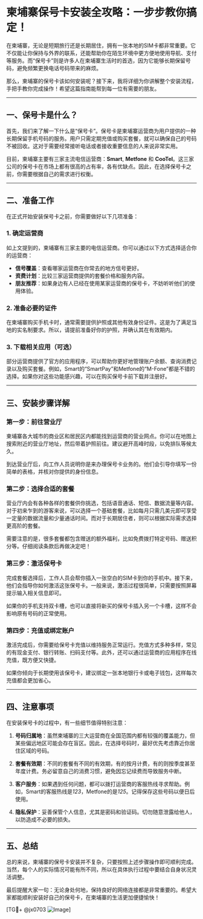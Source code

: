 # 柬埔寨保号卡安装全攻略：一步步教你搞定！

在柬埔寨，无论是短期旅行还是长期居住，拥有一张本地的SIM卡都非常重要。它不仅能让你保持与外界的联系，还能帮助你在陌生环境中更方便地使用导航、支付等服务。而“保号卡”则是许多人在柬埔寨生活时的首选，因为它能够长期保留号码，避免频繁更换电话号码带来的麻烦。

那么，柬埔寨的保号卡该如何安装呢？接下来，我将详细为你讲解整个安装流程，手把手教你完成操作！希望这篇指南能帮到每一位有需要的朋友。

---

## 一、保号卡是什么？

首先，我们来了解一下什么是“保号卡”。保号卡是柬埔寨运营商为用户提供的一种长期保留手机号码的服务。用户只需定期充值或购买套餐，就可以确保自己的号码不被回收。这对于需要经常接听电话或者接收重要信息的人来说非常实用。

目前，柬埔寨主要有三家主流电信运营商：**Smart**, **Metfone** 和 **CooTel**。这三家公司的保号卡在市场上都有很高的占有率，各有优缺点。因此，在选择保号卡之前，你需要根据自己的需求进行权衡。

---

## 二、准备工作

在正式开始安装保号卡之前，你需要做好以下几项准备：

### 1. 确定运营商
如上文提到的，柬埔寨有三家主要的电信运营商。你可以通过以下方式选择适合你的运营商：
- **信号覆盖**：查看哪家运营商在你常去的地方信号更好。
- **资费计划**：比较三家运营商提供的套餐价格和服务内容。
- **朋友推荐**：如果身边有人已经在使用某家运营商的保号卡，不妨听听他们的使用体验。

### 2. 准备必要的证件
在柬埔寨购买手机卡时，通常需要提供护照或其他有效身份证件。这是为了满足当地的实名制要求。所以，请提前准备好你的护照，并确认其在有效期内。

### 3. 下载相关应用（可选）
部分运营商提供了官方的应用程序，可以帮助你更好地管理账户余额、查询消费记录以及购买套餐。例如，Smart的“SmartPay”和Metfone的“M-Fone”都是不错的选择。如果你对这些功能感兴趣，可以在购买保号卡前下载并注册好。

---

## 三、安装步骤详解

### 第一步：前往营业厅
柬埔寨各大城市的商业区和居民区内都能找到运营商的营业网点。你可以在地图上搜索附近的营业厅地址，然后带着护照前往。建议避开高峰时段，以免排队等候太久。

到达营业厅后，向工作人员说明你是来办理保号卡业务的。他们会引导你填写一份简单的表格，并核对你提供的身份信息。

### 第二步：选择合适的套餐
营业厅内会有各种各样的套餐供你挑选，包括语音通话、短信、数据流量等内容。对于初来乍到的游客来说，可以选择一个基础套餐，比如每月只需几美元即可享受一定量的数据流量和少量通话时间。而对于长期居住者，则可以根据实际需求选择更高阶的套餐。

需要注意的是，很多套餐都包含赠送的额外福利，比如免费拨打特定号码、赠送积分等。仔细阅读条款后再做决定吧！

### 第三步：激活保号卡
完成套餐选择后，工作人员会帮你插入一张空白的SIM卡到你的手机中。接下来，他们会指导你如何激活这张保号卡。一般来说，激活过程很简单，只需要按照屏幕提示输入相关信息即可。

如果你的手机支持双卡槽，也可以直接将新买的保号卡插入另一个卡槽，这样不会影响原有号码的正常使用。

### 第四步：充值或绑定账户
激活完成后，你需要给保号卡充值以维持服务正常运行。充值方式多种多样，常见的有现金支付、银行转账、扫码支付等。此外，还可以通过运营商的应用程序在线充值，既方便又快捷。

如果你倾向于长期使用该保号卡，建议绑定一张本地银行卡或电子钱包，这样每次充值都会更加省心。

---

## 四、注意事项

在安装保号卡的过程中，有一些细节值得特别注意：

1. **号码归属地**：虽然柬埔寨的三大运营商在全国范围内都有较强的覆盖能力，但某些偏远地区可能会存在盲区。因此，在选择号码时，最好优先考虑靠近你居住区域的号码。

2. **套餐有效期**：不同的套餐有不同的有效期，有的按月计费，有的则按季度甚至年度计费。务必留意自己的消费习惯，避免因忘记续费而导致服务中断。

3. **客户服务**：如果遇到任何问题，都可以拨打运营商的客服热线寻求帮助。例如，Smart的客服热线是*123*，Metfone的是*125*。记得保存这些号码以便日后使用。

4. **隐私保护**：妥善保管个人信息，尤其是密码和验证码。切勿随意泄露给他人，以防造成不必要的损失。

---

## 五、总结

总的来说，柬埔寨的保号卡安装并不复杂，只要按照上述步骤操作即可顺利完成。当然，每个人的实际情况可能有所不同，所以在具体执行过程中要结合自身状况灵活调整。

最后提醒大家一句：无论身处何地，保持良好的网络连接都是非常重要的。希望大家都能顺利安装好自己的保号卡，在柬埔寨的生活更加便捷愉快！

[TG💪+ @jx0703 ![Image](https://github.com/user-attachments/assets/dbca1d08-cadb-493c-b0ec-ad6f7a83f270)]